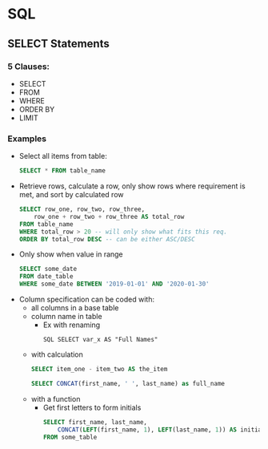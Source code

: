 # SQL

## SELECT Statements
### 5 Clauses:
* SELECT
* FROM
* WHERE
* ORDER BY
* LIMIT

### Examples
* Select all items from table:
    ```SQL
    SELECT * FROM table_name
    ```
* Retrieve rows, calculate a row, only show rows where requirement is met, and sort by calculated row
    ```SQL
    SELECT row_one, row_two, row_three,
        row_one + row_two + row_three AS total_row
    FROM table_name
    WHERE total_row > 20 -- will only show what fits this req.
    ORDER BY total_row DESC -- can be either ASC/DESC
    ```
* Only show when value in range
    ```SQL
    SELECT some_date
    FROM date_table
    WHERE some_date BETWEEN '2019-01-01' AND '2020-01-30'
    ```
* Column specification can be coded with:
    * all columns in a base table
    * column name in table
        * Ex with renaming
            ```
            SQL SELECT var_x AS "Full Names"
            ```
    * with calculation
        ```SQL
        SELECT item_one - item_two AS the_item
        ```
        ```SQL
        SELECT CONCAT(first_name, ' ', last_name) as full_name
        ```
    * with a function
        * Get first letters to form initials
            ```SQL
            SELECT first_name, last_name,
                CONCAT(LEFT(first_name, 1), LEFT(last_name, 1)) AS initials
            FROM some_table
            ```